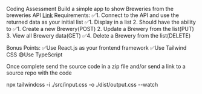 Coding Assessment
Build a simple app to show Breweries from the breweries API
[Link](https://api.openbrewerydb.org/breweries)
Requirements:
    ✅1. Connect to the API and use the returned data as your initial list
        ✅1. Display in a list
    2. Should have the ability to
        ✅1. Create a new Brewery(POST)
        2. Update a Brewery from the list(PUT)
        3. View all Brewery data(GET)
        ✅4. Delete a Brewery from the list(DELETE)

Bonus Points:
    ✅Use React.js as your frontend framework
    ✅Use Tailwind CSS
    😅Use TypeScript

Once complete send the source code in a zip file and/or send a link to a source repo with the
code


npx tailwindcss -i ./src/input.css -o ./dist/output.css --watch
